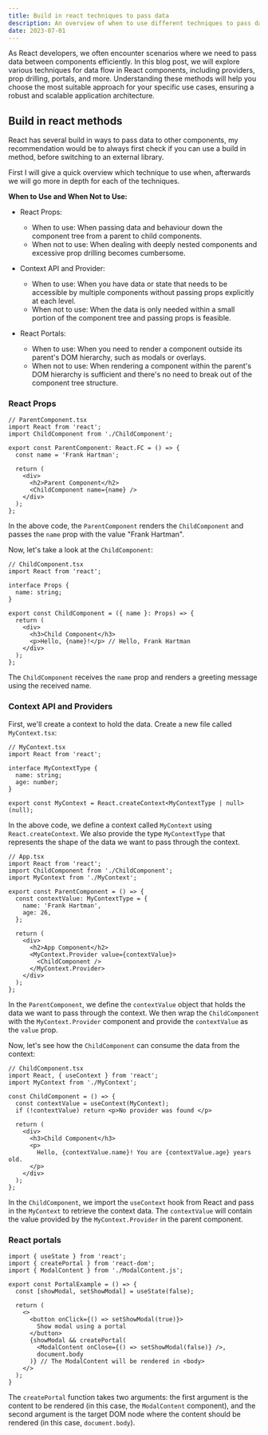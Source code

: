 ```yaml
---
title: Build in react techniques to pass data
description: An overview of when to use different techniques to pass data in react.
date: 2023-07-01
---
```

As React developers, we often encounter scenarios where we need to pass data between components efficiently. In this blog post, we will explore various techniques for data flow in React components, including providers, prop drilling, portals, and more. Understanding these methods will help you choose the most suitable approach for your specific use cases, ensuring a robust and scalable application architecture.

## Build in react methods
React has several build in ways to pass data to other components, my recommendation would be to always first check if you can use a build in method, before switching to an external library.

First I will give a quick overview which technique to use when, afterwards we will go more in depth for each of the techniques.

**When to Use and When Not to Use:**

- React Props:
	- When to use: When passing data and behaviour down the component tree from a parent to child components.
	- When not to use: When dealing with deeply nested components and excessive prop drilling becomes cumbersome.

- Context API and Provider:
	- When to use: When you have data or state that needs to be accessible by multiple components without passing props explicitly at each level.
	- When not to use: When the data is only needed within a small portion of the component tree and passing props is feasible.

- React Portals:
	- When to use: When you need to render a component outside its parent's DOM hierarchy, such as modals or overlays.
	- When not to use: When rendering a component within the parent's DOM hierarchy is sufficient and there's no need to break out of the component tree structure.

### React Props

```tsx
// ParentComponent.tsx
import React from 'react';
import ChildComponent from './ChildComponent';

export const ParentComponent: React.FC = () => {
  const name = 'Frank Hartman';

  return (
    <div>
      <h2>Parent Component</h2>
      <ChildComponent name={name} />
    </div>
  );
};
```

In the above code, the `ParentComponent` renders the `ChildComponent` and passes the `name` prop with the value "Frank Hartman".

Now, let's take a look at the `ChildComponent`:

```tsx
// ChildComponent.tsx
import React from 'react';

interface Props {
  name: string;
}

export const ChildComponent = ({ name }: Props) => {
  return (
    <div>
      <h3>Child Component</h3>
      <p>Hello, {name}!</p> // Hello, Frank Hartman
    </div>
  );
};
```

The `ChildComponent` receives the `name` prop and renders a greeting message using the received name.

### Context API and Providers
First, we'll create a context to hold the data. Create a new file called `MyContext.tsx`:

```tsx
// MyContext.tsx
import React from 'react';

interface MyContextType {
  name: string;
  age: number;
}

export const MyContext = React.createContext<MyContextType | null>(null);

```

In the above code, we define a context called `MyContext` using `React.createContext`. We also provide the type `MyContextType` that represents the shape of the data we want to pass through the context.

```tsx
// App.tsx
import React from 'react';
import ChildComponent from './ChildComponent';
import MyContext from './MyContext';

export const ParentComponent = () => {
  const contextValue: MyContextType = {
    name: 'Frank Hartman',
    age: 26,
  };

  return (
    <div>
      <h2>App Component</h2>
      <MyContext.Provider value={contextValue}>
        <ChildComponent />
      </MyContext.Provider>
    </div>
  );
};
```

In the `ParentComponent`, we define the `contextValue` object that holds the data we want to pass through the context. We then wrap the `ChildComponent` with the `MyContext.Provider` component and provide the `contextValue` as the `value` prop.

Now, let's see how the `ChildComponent` can consume the data from the context:
```tsx
// ChildComponent.tsx
import React, { useContext } from 'react';
import MyContext from './MyContext';

const ChildComponent = () => {
  const contextValue = useContext(MyContext);
  if (!contextValue) return <p>No provider was found </p>

  return (
    <div>
      <h3>Child Component</h3>
      <p>
        Hello, {contextValue.name}! You are {contextValue.age} years old.
      </p>
    </div>
  );
};

```

In the `ChildComponent`, we import the `useContext` hook from React and pass in the `MyContext` to retrieve the context data. The `contextValue` will contain the value provided by the `MyContext.Provider` in the parent component.

### React portals
```tsx
import { useState } from 'react';
import { createPortal } from 'react-dom';
import { ModalContent } from './ModalContent.js';

export const PortalExample = () => {
  const [showModal, setShowModal] = useState(false);

  return (
    <>
      <button onClick={() => setShowModal(true)}>
        Show modal using a portal
      </button>
      {showModal && createPortal(
        <ModalContent onClose={() => setShowModal(false)} />,
        document.body
      )} // The ModalContent will be rendered in <body>
    </>
  );
}

```

The `createPortal` function takes two arguments: the first argument is the content to be rendered (in this case, the `ModalContent` component), and the second argument is the target DOM node where the content should be rendered (in this case, `document.body`).
